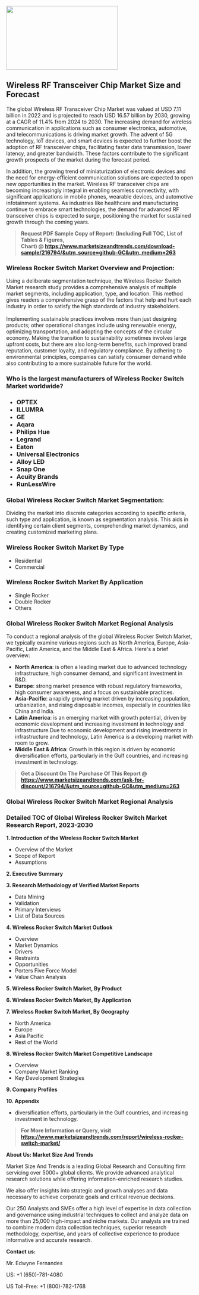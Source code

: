<p><img class="alignnone size-medium wp-image-20088" src="https://ffe5etoiles.com/wp-content/uploads/2024/12/MST1-300x171.png" alt="" width="300" height="171" /></p><h2>Wireless RF Transceiver Chip Market Size and Forecast</h2><p>The global Wireless RF Transceiver Chip Market was valued at USD 7.11 billion in 2022 and is projected to reach USD 16.57 billion by 2030, growing at a CAGR of 11.4% from 2024 to 2030. The increasing demand for wireless communication in applications such as consumer electronics, automotive, and telecommunications is driving market growth. The advent of 5G technology, IoT devices, and smart devices is expected to further boost the adoption of RF transceiver chips, facilitating faster data transmission, lower latency, and greater bandwidth. These factors contribute to the significant growth prospects of the market during the forecast period.</p><p>In addition, the growing trend of miniaturization of electronic devices and the need for energy-efficient communication solutions are expected to open new opportunities in the market. Wireless RF transceiver chips are becoming increasingly integral in enabling seamless connectivity, with significant applications in mobile phones, wearable devices, and automotive infotainment systems. As industries like healthcare and manufacturing continue to embrace smart technologies, the demand for advanced RF transceiver chips is expected to surge, positioning the market for sustained growth through the coming years.</p></p><blockquote id="" class=""><strong>Request PDF Sample Copy of Report: (Including Full TOC, List of Tables &amp; Figures, Chart)&nbsp;@&nbsp;<strong><a href="https://www.marketsizeandtrends.com/download-sample/216794/&utm_source=github-GC&utm_medium=263" target="_blank">https://www.marketsizeandtrends.com/download-sample/216794/&utm_source=github-GC&utm_medium=263</a></strong></strong></blockquote><h3 id="" class="">Wireless Rocker Switch Market&nbsp;Overview and Projection:</h3><p id="" class="">Using a deliberate segmentation technique, the Wireless Rocker Switch Market research study provides a comprehensive analysis of multiple market segments, including application, type, and location. This method gives readers a comprehensive grasp of the factors that help and hurt each industry in order to satisfy the high standards of industry stakeholders. <br /> <br />Implementing sustainable practices involves more than just designing products; other operational changes include using renewable energy, optimizing transportation, and adopting the concepts of the circular economy. Making the transition to sustainability sometimes involves large upfront costs, but there are also long-term benefits, such improved brand reputation, customer loyalty, and regulatory compliance. By adhering to environmental principles, companies can satisfy consumer demand while also contributing to a more sustainable future for the world.</p><h3 id="" class="">Who is the largest manufacturers of&nbsp;Wireless Rocker Switch Market worldwide?</h3><h3 class=""><p><ul><li>OPTEX </li><li> ILLUMRA </li><li> GE </li><li> Aqara </li><li> Philips Hue </li><li> Legrand </li><li> Eaton </li><li> Universal Electronics </li><li> Alloy LED </li><li> Snap One </li><li> Acuity Brands </li><li> RunLessWire</li></ul></p></h3><h3 id="" class="">Global&nbsp;Wireless Rocker Switch Market Segmentation:</h3><p id="" class="">Dividing the market into discrete categories according to specific criteria, such type and application, is known as segmentation analysis. This aids in identifying certain client segments, comprehending market dynamics, and creating customized marketing plans.</p><h3 id="" class="">Wireless Rocker Switch Market&nbsp;By Type</h3><p><p><ul><li>Residential</li><li> Commercial</p></li></ul></p></p><h3 id="" class="">Wireless Rocker Switch Market&nbsp;By Application</h3><p class=""><p><ul><li>Single Rocker</li><li> Double Rocker</li><li> Others</li></ul></p></p><h3 id="" class="">Global Wireless Rocker Switch Market Regional Analysis</h3><p id="" class="">To conduct a regional analysis of the global Wireless Rocker Switch Market, we typically examine various regions such as North America, Europe, Asia-Pacific, Latin America, and the Middle East &amp; Africa. Here's a brief overview:</p><ul><li><strong>North America</strong>: is often a leading market due to advanced technology infrastructure, high consumer demand, and significant investment in R&amp;D.</li><li><strong>Europe</strong>: strong market presence with robust regulatory frameworks, high consumer awareness, and a focus on sustainable practices.</li><li><strong>Asia-Pacific</strong>: a rapidly growing market driven by increasing population, urbanization, and rising disposable incomes, especially in countries like China and India.</li><li><strong>Latin America</strong>: is an emerging market with growth potential, driven by economic development and increasing investment in technology and infrastructure.Due to economic development and rising investments in infrastructure and technology, Latin America is a developing market with room to grow.</li><li><strong>Middle East &amp; Africa</strong>: Growth in this region is driven by economic diversification efforts, particularly in the Gulf countries, and increasing investment in technology.</li></ul><blockquote id="" class=""><strong>Get a Discount On The Purchase Of This Report @ <strong><a href="https://www.marketsizeandtrends.com/ask-for-discount/216794/&utm_source=github-GC&utm_medium=263" target="_blank">https://www.marketsizeandtrends.com/ask-for-discount/216794/&utm_source=github-GC&utm_medium=263</a></strong></strong></blockquote><h3 id="" class="">Global Wireless Rocker Switch Market Regional Analysis</h3><h3 id="" class="">Detailed TOC of Global Wireless Rocker Switch Market Research Report, 2023-2030</h3><p id="" class=""><strong>1. Introduction of the Wireless Rocker Switch Market</strong></p><ul><li>Overview of the Market</li><li>Scope of Report</li><li>Assumptions</li></ul><p id="" class=""><strong>2. Executive Summary</strong></p><p id="" class=""><strong>3. Research Methodology of Verified Market Reports</strong></p><ul><li>Data Mining</li><li>Validation</li><li>Primary Interviews</li><li>List of Data Sources</li></ul><p id="" class=""><strong>4. Wireless Rocker Switch Market Outlook</strong></p><ul><li>Overview</li><li>Market Dynamics</li><li>Drivers</li><li>Restraints</li><li>Opportunities</li><li>Porters Five Force Model</li><li>Value Chain Analysis</li></ul><p id="" class=""><strong>5. Wireless Rocker Switch Market, By Product</strong></p><p id="" class=""><strong>6. Wireless Rocker Switch Market, By Application</strong></p><p id="" class=""><strong>7. Wireless Rocker Switch Market, By Geography</strong></p><ul><li>North America</li><li>Europe</li><li>Asia Pacific</li><li>Rest of the World</li></ul><p id="" class=""><strong>8. Wireless Rocker Switch Market Competitive Landscape</strong></p><ul><li>Overview</li><li>Company Market Ranking</li><li>Key Development Strategies</li></ul><p id="" class=""><strong>9. Company Profiles</strong></p><p id="" class=""><strong>10. Appendix</strong></p><ul><li>diversification efforts, particularly in the Gulf countries, and increasing investment in technology.</li></ul><blockquote id="" class=""><strong>For More Information or Query, visit <strong><strong><a href="https://www.marketsizeandtrends.com/report/wireless-rocker-switch-market/" target="_blank">https://www.marketsizeandtrends.com/report/wireless-rocker-switch-market/</a></strong></strong></strong></blockquote><p id="" class=""><strong>About Us: Market Size And Trends</strong></p><p id="" class="">Market Size And Trends is a leading Global Research and Consulting firm servicing over 5000+ global clients. We provide advanced analytical research solutions while offering information-enriched research studies.</p><p id="" class="">We also offer insights into strategic and growth analyses and data necessary to achieve corporate goals and critical revenue decisions.</p><p id="" class="">Our 250 Analysts and SMEs offer a high level of expertise in data collection and governance using industrial techniques to collect and analyze data on more than 25,000 high-impact and niche markets. Our analysts are trained to combine modern data collection techniques, superior research methodology, expertise, and years of collective experience to produce informative and accurate research.</p><p id="" class=""><strong>Contact us:</strong></p><p id="" class="">Mr. Edwyne Fernandes</p><p id="" class="">US: +1 (650)-781-4080</p><p id="" class="">US Toll-Free: +1 (800)-782-1768</p>
